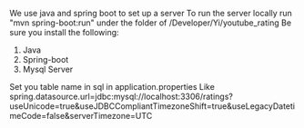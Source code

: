 We use java and spring boot to set up a server
To run the server locally run "mvn spring-boot:run" under the folder of /Developer/Yi/youtube_rating
Be sure you install the following:
1. Java 
2. Spring-boot
3. Mysql Server

Set you table name in sql in application.properties
Like spring.datasource.url=jdbc:mysql://localhost:3306/ratings?useUnicode=true&useJDBCCompliantTimezoneShift=true&useLegacyDatetimeCode=false&serverTimezone=UTC